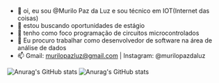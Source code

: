 - 👋 oi, eu sou @Murilo Paz da Luz e sou técnico em IOT(Internet das coisas)
- 👀 estou buscando oportunidades de estágio
- 🌱 tenho como foco programação de circuitos microcontrolados
- 💞️ Eu procuro trabalhar como desenvolvedor de software na área de análise de dados
- 📫 Gmail: murilopazluz@gmail.com | Instagram: @murilopazdaluz


![Anurag's GitHub stats](https://github-readme-stats.vercel.app/api?username=Murilopl07&show_icons=true&theme=midnight-purple&locale=pt)
![Anurag's GitHub stats](https://github-readme-stats.vercel.app/api?username=anuraghazra&show_icons=true)
